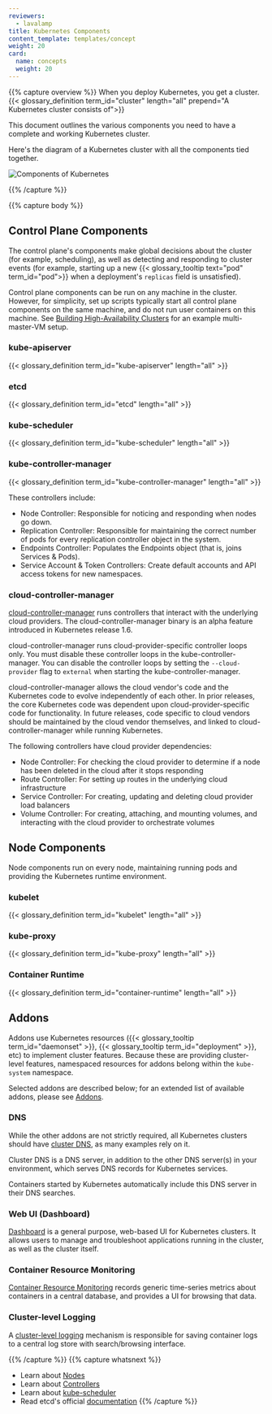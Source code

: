 ```yaml
---
reviewers:
  - lavalamp
title: Kubernetes Components
content_template: templates/concept
weight: 20
card:
  name: concepts
  weight: 20
---
```


{{% capture overview %}} When you deploy Kubernetes, you get a cluster.
{{< glossary_definition term_id="cluster" length="all" prepend="A Kubernetes cluster consists of">}}

This document outlines the various components you need to have a complete and
working Kubernetes cluster.

Here's the diagram of a Kubernetes cluster with all the components tied
together.

![Components of Kubernetes](/images/docs/components-of-kubernetes.png)

{{% /capture %}}

{{% capture body %}}

## Control Plane Components

The control plane's components make global decisions about the cluster (for
example, scheduling), as well as detecting and responding to cluster events (for
example, starting up a new {{< glossary_tooltip text="pod" term_id="pod">}} when
a deployment's `replicas` field is unsatisfied).

Control plane components can be run on any machine in the cluster. However, for
simplicity, set up scripts typically start all control plane components on the
same machine, and do not run user containers on this machine. See
[Building High-Availability Clusters](/docs/admin/high-availability/) for an
example multi-master-VM setup.

### kube-apiserver

{{< glossary_definition term_id="kube-apiserver" length="all" >}}

### etcd

{{< glossary_definition term_id="etcd" length="all" >}}

### kube-scheduler

{{< glossary_definition term_id="kube-scheduler" length="all" >}}

### kube-controller-manager

{{< glossary_definition term_id="kube-controller-manager" length="all" >}}

These controllers include:

- Node Controller: Responsible for noticing and responding when nodes go down.
- Replication Controller: Responsible for maintaining the correct number of pods
  for every replication controller object in the system.
- Endpoints Controller: Populates the Endpoints object (that is, joins Services
  & Pods).
- Service Account & Token Controllers: Create default accounts and API access
  tokens for new namespaces.

### cloud-controller-manager

[cloud-controller-manager](/docs/tasks/administer-cluster/running-cloud-controller/)
runs controllers that interact with the underlying cloud providers. The
cloud-controller-manager binary is an alpha feature introduced in Kubernetes
release 1.6.

cloud-controller-manager runs cloud-provider-specific controller loops only. You
must disable these controller loops in the kube-controller-manager. You can
disable the controller loops by setting the `--cloud-provider` flag to
`external` when starting the kube-controller-manager.

cloud-controller-manager allows the cloud vendor's code and the Kubernetes code
to evolve independently of each other. In prior releases, the core Kubernetes
code was dependent upon cloud-provider-specific code for functionality. In
future releases, code specific to cloud vendors should be maintained by the
cloud vendor themselves, and linked to cloud-controller-manager while running
Kubernetes.

The following controllers have cloud provider dependencies:

- Node Controller: For checking the cloud provider to determine if a node has
  been deleted in the cloud after it stops responding
- Route Controller: For setting up routes in the underlying cloud infrastructure
- Service Controller: For creating, updating and deleting cloud provider load
  balancers
- Volume Controller: For creating, attaching, and mounting volumes, and
  interacting with the cloud provider to orchestrate volumes

## Node Components

Node components run on every node, maintaining running pods and providing the
Kubernetes runtime environment.

### kubelet

{{< glossary_definition term_id="kubelet" length="all" >}}

### kube-proxy

{{< glossary_definition term_id="kube-proxy" length="all" >}}

### Container Runtime

{{< glossary_definition term_id="container-runtime" length="all" >}}

## Addons

Addons use Kubernetes resources ({{< glossary_tooltip term_id="daemonset" >}},
{{< glossary_tooltip term_id="deployment" >}}, etc) to implement cluster
features. Because these are providing cluster-level features, namespaced
resources for addons belong within the `kube-system` namespace.

Selected addons are described below; for an extended list of available addons,
please see [Addons](/docs/concepts/cluster-administration/addons/).

### DNS

While the other addons are not strictly required, all Kubernetes clusters should
have [cluster DNS](/docs/concepts/services-networking/dns-pod-service/), as many
examples rely on it.

Cluster DNS is a DNS server, in addition to the other DNS server(s) in your
environment, which serves DNS records for Kubernetes services.

Containers started by Kubernetes automatically include this DNS server in their
DNS searches.

### Web UI (Dashboard)

[Dashboard](/docs/tasks/access-application-cluster/web-ui-dashboard/) is a
general purpose, web-based UI for Kubernetes clusters. It allows users to manage
and troubleshoot applications running in the cluster, as well as the cluster
itself.

### Container Resource Monitoring

[Container Resource Monitoring](/docs/tasks/debug-application-cluster/resource-usage-monitoring/)
records generic time-series metrics about containers in a central database, and
provides a UI for browsing that data.

### Cluster-level Logging

A [cluster-level logging](/docs/concepts/cluster-administration/logging/)
mechanism is responsible for saving container logs to a central log store with
search/browsing interface.

{{% /capture %}} {{% capture whatsnext %}}

- Learn about [Nodes](/docs/concepts/architecture/nodes/)
- Learn about [Controllers](/docs/concepts/architecture/controller/)
- Learn about
  [kube-scheduler](/docs/concepts/scheduling-eviction/kube-scheduler/)
- Read etcd's official [documentation](https://etcd.io/docs/) {{% /capture %}}
